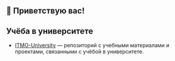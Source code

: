 ## 👀 Приветствую вас!

## Учёба в университете

- [ITMO-University](https://github.com/dbnnae-major/ITMO-University) — репозиторий с учебными материалами и проектами, связанными с учёбой в университете.
